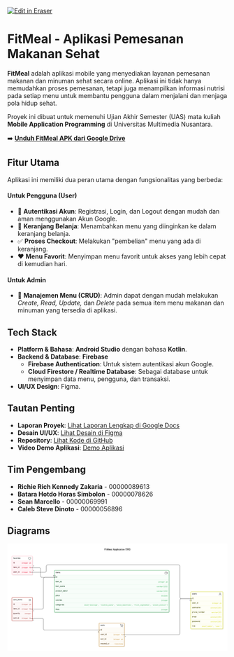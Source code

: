 <p><a target="_blank" href="https://app.eraser.io/workspace/GedMAcHZx09vyG4OD0Yx" id="edit-in-eraser-github-link"><img alt="Edit in Eraser" src="https://firebasestorage.googleapis.com/v0/b/second-petal-295822.appspot.com/o/images%2Fgithub%2FOpen%20in%20Eraser.svg?alt=media&amp;token=968381c8-a7e7-472a-8ed6-4a6626da5501"></a></p>

# FitMeal - Aplikasi Pemesanan Makanan Sehat
**FitMeal** adalah aplikasi mobile yang menyediakan layanan pemesanan makanan dan minuman sehat secara online. Aplikasi ini tidak hanya memudahkan proses pemesanan, tetapi juga menampilkan informasi nutrisi pada setiap menu untuk membantu pengguna dalam menjalani dan menjaga pola hidup sehat.

Proyek ini dibuat untuk memenuhi Ujian Akhir Semester (UAS) mata kuliah **Mobile Application Programming** di Universitas Multimedia Nusantara.

➡️ **[Unduh FitMeal APK dari Google Drive](https://drive.google.com/file/d/185foa05dYOnxqE1oYdAfbTqOKJ-9_Emp/view?usp=sharing)**

## Fitur Utama
Aplikasi ini memiliki dua peran utama dengan fungsionalitas yang berbeda:

#### Untuk Pengguna (User)
- 🔐 **Autentikasi Akun**: Registrasi, Login, dan Logout dengan mudah dan aman menggunakan Akun Google.
- 🛒 **Keranjang Belanja**: Menambahkan menu yang diinginkan ke dalam keranjang belanja.
- ✅ **Proses Checkout**: Melakukan "pembelian" menu yang ada di keranjang.
- ❤️ **Menu Favorit**: Menyimpan menu favorit untuk akses yang lebih cepat di kemudian hari.
#### Untuk Admin
- 📝 **Manajemen Menu (CRUD)**: Admin dapat dengan mudah melakukan _Create, Read, Update,_ dan _Delete_ pada semua item menu makanan dan minuman yang tersedia di aplikasi.
## Tech Stack
- **Platform & Bahasa**: **Android Studio** dengan bahasa **Kotlin**.
- **Backend & Database**: **Firebase**
    - **Firebase Authentication**: Untuk sistem autentikasi akun Google.
    - **Cloud Firestore / Realtime Database**: Sebagai database untuk menyimpan data menu, pengguna, dan transaksi.
- **UI/UX Design**: Figma.
## Tautan Penting
- **Laporan Proyek**: [﻿Lihat Laporan Lengkap di Google Docs](https://docs.google.com/document/d/1KZYvnzLxDaLeyEBwZX__zTDfBDLf7pj_PAtfHlF--3Q/edit?tab=t.0) 
- **Desain UI/UX**: [﻿Lihat Desain di Figma](https://bit.ly/FitMeal-FigmaDesign) 
- **Repository**: [﻿Lihat Kode di GitHub](https://github.com/batarah07d0/FitMeal-Final-Project-MAP) 
- **Video Demo Aplikasi**: [﻿Demo Aplikasi](https://drive.google.com/file/d/1Yib4KyylVPKi3KGM_eYl3PHD5y2i-m7b/view) 
## Tim Pengembang
- **Richie Rich Kennedy Zakaria** - 00000089613
- **Batara Hotdo Horas Simbolon** - 00000078626
- **Sean Marcello** - 00000069991
- **Caleb Steve Dinoto** - 00000056896



<!-- eraser-additional-content -->
## Diagrams
<!-- eraser-additional-files -->
<a href="/README-FitMeal Application ERD-1.eraserdiagram" data-element-id="P0fd4w4bMcQvTn5W90Q47"><img src="/.eraser/GedMAcHZx09vyG4OD0Yx___A9w5VMyR0mcv5gvpU4VgGAsPL9w2___---diagram----7132e0f8b4657cbaf2320f630e463194-FitMeal-Application-ERD.png" alt="" data-element-id="P0fd4w4bMcQvTn5W90Q47" /></a>
<!-- end-eraser-additional-files -->
<!-- end-eraser-additional-content -->
<!--- Eraser file: https://app.eraser.io/workspace/GedMAcHZx09vyG4OD0Yx --->

